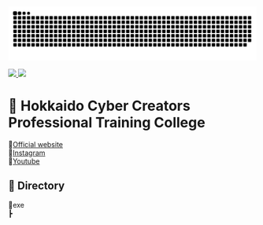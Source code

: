 <!--ヘビちゃん-->
<picture>
  <source media="(prefers-color-scheme: dark)" srcset="img/github-snake-dark.svg" />
  <source media="(prefers-color-scheme: light)" srcset="img/github-snake.svg" />
  <img alt="github-snake" src="img/github-snake.svg" />
</picture>

<!--バッジ-->
<p align="left">
  <!--プロフィールへのアクセス数-->
  <a href="https://github.com/TAITOJIN">
    <img height="20" src="https://komarev.com/ghpvc/?username=TAITOJIN" />
  </a>
  <!--フォロワー数-->
  <a href="https://github.com/TAITOJIN">
    <img height="20" src="https://img.shields.io/github/followers/TAITOJIN?label=follow&logo=github&style=flat" />
  </a>
</p>

# 🏫 Hokkaido Cyber Creators Professional Training College
🔗[Official website](https://yoshida-hcc.jp/)<br>
🔗[Instagram](https://www.instagram.com/yoshidajobi/)<br>
🔗[Youtube](https://www.youtube.com/@jobigame)

## 📁 Directory
📁exe<br>
 ┣ <br>
